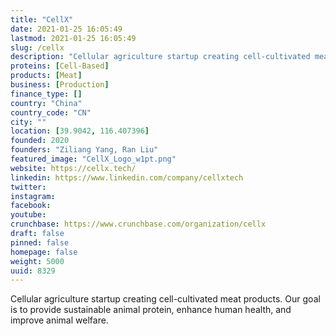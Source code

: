 ```yaml
---
title: "CellX"
date: 2021-01-25 16:05:49
lastmod: 2021-01-25 16:05:49
slug: /cellx
description: "Cellular agriculture startup creating cell-cultivated meat products. Our goal is to provide sustainable animal protein, enhance human health, and improve animal welfare."
proteins: [Cell-Based]
products: [Meat]
business: [Production]
finance_type: []
country: "China"
country_code: "CN"
city: ""
location: [39.9042, 116.407396]
founded: 2020
founders: "Ziliang Yang, Ran Liu"
featured_image: "CellX_Logo_w1pt.png"
website: https://cellx.tech/
linkedin: https://www.linkedin.com/company/cellxtech
twitter: 
instagram: 
facebook: 
youtube: 
crunchbase: https://www.crunchbase.com/organization/cellx
draft: false
pinned: false
homepage: false
weight: 5000
uuid: 8329
---
```

Cellular agriculture startup creating cell-cultivated meat products. Our goal is to provide sustainable animal protein, enhance human health, and improve animal welfare.
